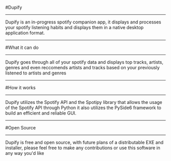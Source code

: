 #Dupify
***
Dupify is an in-progress spotify companion app, it displays and processes your spotify listening habits and displays them in 
a native desktop application format. 
***
#What it can do
***
Dupify goes through all of your spotify data and displays top tracks, artists, genres and even reccomends artists and tracks
based on your previously listened to artists and genres
***
#How it works
***
Dupify utilizes the Spotify API and the Spotipy library that allows the usage of the Spotify API through Python
it also utilizes the PySide6 framework to build an efficient and reliable GUI. 
***
#Open Source
***
Dupify is free and open source, with future plans of a distributable EXE and installer, please feel free to make any 
contributions or use this software in any way you'd like
